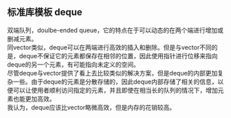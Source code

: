 ## 标准库模板 deque
双端队列，doulbe-ended queue，它的特点在于可以动态的在两个端进行增加或删减元素。   
同vector类似，deque可以在两端进行高效的插入和删除。但是与vector不同的是，deque不保证它的元素都保存在相邻的位置，因此使用指针进行位移来指向deque的另一个元素，有可能指向未定义的空间。   
尽管deque与vector提供了看上去比较类似的解决方案，但是deque的内部更加复杂一些。由于deque的元素是分散存储的，因此deque内部存储了相关的信息，以便可以让使用者顺利访问指定的元素，并且即使在相当长的队列的情况下，增加元素也能更加高效。   
我认为，deque应该比vector略微高效，但是内存的花销较高。